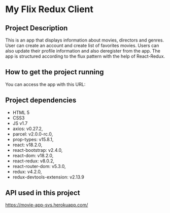 # My Flix Redux Client


## Project Description
This is an app that displays information about movies, directors and genres. User can create an account and create list of favorites movies. Users can also update their profile information and also deregister from the app.
The app is structured according to the flux pattern with the help of React-Redux.

## How to get the project running
You can access the app with this URL:

## Project dependencies
- HTML 5
- CSS3
- JS v1.7
- axios: v0.27.2,
- parcel: v2.0.0-rc.0,
- prop-types: v15.8.1,
- react: v18.2.0,
- react-bootstrap: v2.4.0,
- react-dom: v18.2.0,
- react-redux: v8.0.2,
- react-router-dom: v5.3.0,
- redux: v4.2.0,
- redux-devtools-extension: v2.13.9

## API used in this project
https://movie-app-svs.herokuapp.com/
